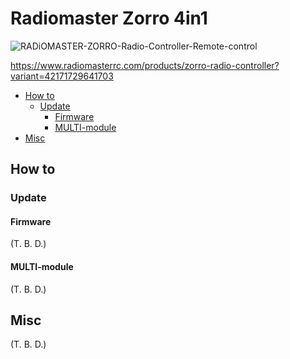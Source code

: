 # Radiomaster Zorro 4in1

![RADiOMASTER-ZORRO-Radio-Controller-Remote-control](https://user-images.githubusercontent.com/32637762/168288899-4e393fbb-3168-4f18-b5fe-e4523faa1328.png)

https://www.radiomasterrc.com/products/zorro-radio-controller?variant=42171729641703

- [How to](#how-to)
  - [Update](#update)
    - [Firmware](#firmware)
    - [MULTI-module](#multi-module)
- [Misc](#misc)

## How to

### Update

#### Firmware

(T. B. D.)

#### MULTI-module

(T. B. D.)

## Misc

(T. B. D.)
